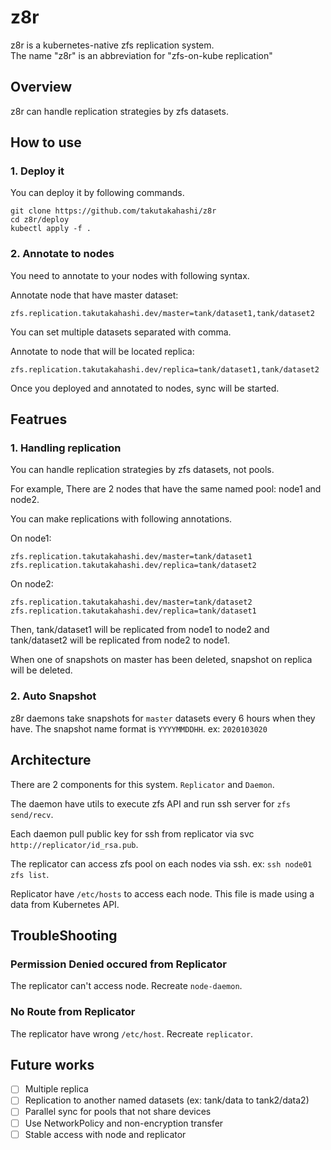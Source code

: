 # z8r

z8r is a kubernetes-native zfs replication system.  
The name "z8r" is an abbreviation for "zfs-on-kube replication"

## Overview

z8r can handle replication strategies by zfs datasets.

## How to use

### 1. Deploy it

You can deploy it by following commands.

```
git clone https://github.com/takutakahashi/z8r
cd z8r/deploy
kubectl apply -f .
```

### 2. Annotate to nodes

You need to annotate to your nodes with following syntax.

Annotate node that have master dataset:

```
zfs.replication.takutakahashi.dev/master=tank/dataset1,tank/dataset2
```

You can set multiple datasets separated with comma.

Annotate to node that will be located replica:

```
zfs.replication.takutakahashi.dev/replica=tank/dataset1,tank/dataset2
```

Once you deployed and annotated to nodes, sync will be started.

## Featrues

### 1. Handling replication

You can handle replication strategies by zfs datasets, not pools.

For example, There are 2 nodes that have the same named pool: node1 and node2.

You can make replications with following annotations.

On node1:
```
zfs.replication.takutakahashi.dev/master=tank/dataset1
zfs.replication.takutakahashi.dev/replica=tank/dataset2
```

On node2:
```
zfs.replication.takutakahashi.dev/master=tank/dataset2
zfs.replication.takutakahashi.dev/replica=tank/dataset1
```

Then, tank/dataset1 will be replicated from node1 to node2
and tank/dataset2 will be replicated from node2 to node1.

When one of snapshots on master has been deleted, snapshot on replica will be deleted.

### 2. Auto Snapshot

z8r daemons take snapshots for `master` datasets every 6 hours when they have.
The snapshot name format is `YYYYMMDDHH`. ex: `2020103020`

## Architecture

There are 2 components for this system. `Replicator` and `Daemon`.

The daemon have utils to execute zfs API and run ssh server for `zfs send/recv`.

Each daemon pull public key for ssh from replicator via svc `http://replicator/id_rsa.pub`.

The replicator can access zfs pool on each nodes via ssh. ex: `ssh node01 zfs list`.

Replicator have `/etc/hosts` to access each node. This file is made using a data from Kubernetes API.

## TroubleShooting

### Permission Denied occured from Replicator

The replicator can't access node. Recreate `node-daemon`.

### No Route from Replicator

The replicator have wrong `/etc/host`. Recreate `replicator`.

## Future works

- [ ] Multiple replica
- [ ] Replication to another named datasets (ex: tank/data to tank2/data2)
- [ ] Parallel sync for pools that not share devices
- [ ] Use NetworkPolicy and non-encryption transfer
- [ ] Stable access with node and replicator
